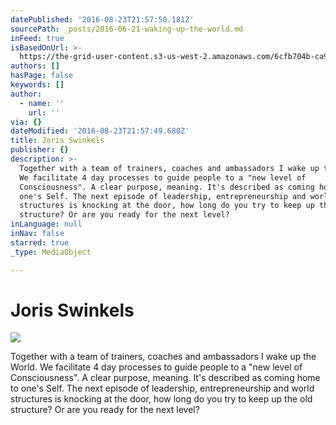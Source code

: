 ```yaml
---
datePublished: '2016-08-23T21:57:50.181Z'
sourcePath: _posts/2016-06-21-waking-up-the-world.md
inFeed: true
isBasedOnUrl: >-
  https://the-grid-user-content.s3-us-west-2.amazonaws.com/6cfb704b-ca9c-4a00-a39b-95aeefbc3175.jpg
authors: []
hasPage: false
keywords: []
author:
  - name: ''
    url: ''
via: {}
dateModified: '2016-08-23T21:57:49.680Z'
title: Joris Swinkels
publisher: {}
description: >-
  Together with a team of trainers, coaches and ambassadors I wake up the World.
  We facilitate 4 day processes to guide people to a "new level of
  Consciousness". A clear purpose, meaning. It's described as coming home to
  one's Self. The next episode of leadership, entrepreneurship and world
  structures is knocking at the door, how long do you try to keep up the old
  structure? Or are you ready for the next level?
inLanguage: null
inNav: false
starred: true
_type: MediaObject

---
```

# Joris Swinkels
![](https://s3-us-west-2.amazonaws.com/the-grid-img/p/a0a03c2d69c5e844cb8e274b89b4c9b86d1c8975.jpg)

Together with a team of trainers, coaches and ambassadors I wake up the World. We facilitate 4 day processes to guide people to a "new level of Consciousness". A clear purpose, meaning. It's described as coming home to one's Self. The next episode of leadership, entrepreneurship and world structures is knocking at the door, how long do you try to keep up the old structure? Or are you ready for the next level?